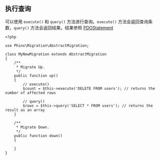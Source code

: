 ## 执行查询

可以使用 `execute()` 和 `query()` 方法进行查询。`execute()` 方法会返回查询条数，`query()` 方法会返回结果。结果参照 [PDOStatement](http://php.net/manual/en/class.pdostatement.php)

```
<?php

use Phinx\Migration\AbstractMigration;

class MyNewMigration extends AbstractMigration
{
    /**
     * Migrate Up.
     */
    public function up()
    {
        // execute()
        $count = $this->execute('DELETE FROM users'); // returns the number of affected rows

        // query()
        $rows = $this->query('SELECT * FROM users'); // returns the result as an array
    }

    /**
     * Migrate Down.
     */
    public function down()
    {

    }
}
```

## 



